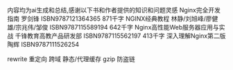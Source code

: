 内容均为ai生成和总结,感谢以下书和作者提供的知识和问题灵感
Nginx完全开发指南 罗剑锋 ISBN9787121364365 871千字
NGINX经典教程 林静/刘旭峰/廖健雄/宗兆伟/邹俊 ISBN9787115589194 642千字
Nginx高性能Web服务器应用与实战 千锋教育高教产品研发部 ISBN9787115562197 413千字
深入理解Nginx第二版 陶辉 ISBN9787111526254 

rewrite 重定向
跨域
静态/代理缓存
gzip
防盗链